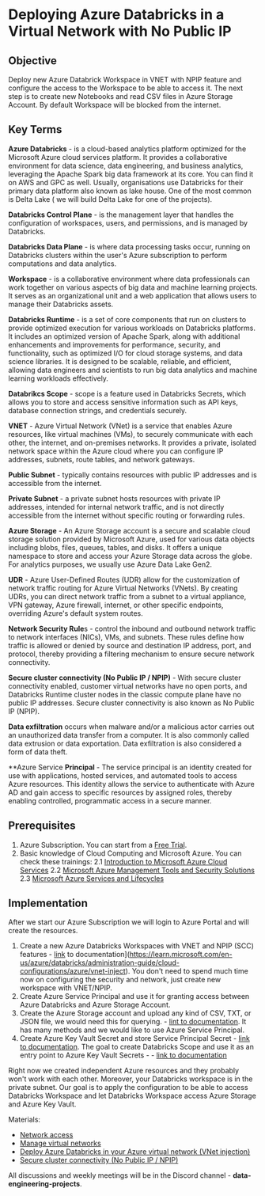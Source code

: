 # Deploying Azure Databricks in a Virtual Network with No Public IP

## Objective

Deploy new Azure Databrick Workspace in VNET with NPIP feature and configure the access to the Workspace to be able to access it. The next step is to create new Notebooks and read CSV files in Azure Storage Account. By default Workspace will be blocked from the internet.

## Key Terms

**Azure Databricks** -  is a cloud-based analytics platform optimized for the Microsoft Azure cloud services platform. It provides a collaborative environment for data science, data engineering, and business analytics, leveraging the Apache Spark big data framework at its core.  You can find it on AWS and GPC as well. Usually, organisations use Databricks for their primary data platform also known as lake house. One of the most common is Delta Lake ( we will build Delta Lake for one of the projects).

**Databricks Control Plane** -  is the management layer that handles the configuration of workspaces, users, and permissions, and is managed by Databricks. 

**Databricks Data Plane** - is where data processing tasks occur, running on Databricks clusters within the user's Azure subscription to perform computations and data analytics.

**Workspace** - is a collaborative environment where data professionals can work together on various aspects of big data and machine learning projects. It serves as an organizational unit and a web application that allows users to manage their Databricks assets. 

**Databricks Runtime** - is a set of core components that run on clusters to provide optimized execution for various workloads on Databricks platforms. It includes an optimized version of Apache Spark, along with additional enhancements and improvements for performance, security, and functionality, such as optimized I/O for cloud storage systems, and data science libraries. It is designed to be scalable, reliable, and efficient, allowing data engineers and scientists to run big data analytics and machine learning workloads effectively.

**Databrikcs Scope** - scope is a feature used in Databricks Secrets, which allows you to store and access sensitive information such as API keys, database connection strings, and credentials securely.

**VNET** - Azure Virtual Network (VNet) is a service that enables Azure resources, like virtual machines (VMs), to securely communicate with each other, the internet, and on-premises networks. It provides a private, isolated network space within the Azure cloud where you can configure IP addresses, subnets, route tables, and network gateways.

**Public Subnet** - typically contains resources with public IP addresses and is accessible from the internet.

**Private Subnet** - a private subnet hosts resources with private IP addresses, intended for internal network traffic, and is not directly accessible from the internet without specific routing or forwarding rules.

**Azure Storage** - An Azure Storage account is a secure and scalable cloud storage solution provided by Microsoft Azure, used for various data objects including blobs, files, queues, tables, and disks. It offers a unique namespace to store and access your Azure Storage data across the globe. For analytics purposes, we usually use Azure Data Lake Gen2.

**UDR** - Azure User-Defined Routes (UDR) allow for the customization of network traffic routing for Azure Virtual Networks (VNets). By creating UDRs, you can direct network traffic from a subnet to a virtual appliance, VPN gateway, Azure firewall, internet, or other specific endpoints, overriding Azure's default system routes.

**Network Security Rule**s - control the inbound and outbound network traffic to network interfaces (NICs), VMs, and subnets. These rules define how traffic is allowed or denied by source and destination IP address, port, and protocol, thereby providing a filtering mechanism to ensure secure network connectivity.

**Secure cluster connectivity (No Public IP / NPIP)** - With secure cluster connectivity enabled, customer virtual networks have no open ports, and Databricks Runtime cluster nodes in the classic compute plane have no public IP addresses. Secure cluster connectivity is also known as No Public IP (NPIP).

**Data exfiltration** occurs when malware and/or a malicious actor carries out an unauthorized data transfer from a computer. It is also commonly called data extrusion or data exportation. Data exfiltration is also considered a form of data theft.

**Azure Service **Principal** - The service principal is an identity created for use with applications, hosted services, and automated tools to access Azure resources. This identity allows the service to authenticate with Azure AD and gain access to specific resources by assigned roles, thereby enabling controlled, programmatic access in a secure manner.

## Prerequisites

1. Azure Subscription. You can start from a [Free](https://azure.microsoft.com/en-us/free/)[ Trial](https://azure.microsoft.com/en-us/free/).
2. Basic knowledge of Cloud Computing and Microsoft Azure. You can check these trainings:
   2.1 [Introduction to Microsoft Azure Cloud Services](https://www.coursera.org/learn/microsoft-azure-cloud-services)
   2.2 [Microsoft Azure Management Tools and Security Solutions](https://www.coursera.org/learn/microsoft-azure-services-lifecycles)
   2.3 [Microsoft Azure Services and Lifecycles](https://www.coursera.org/learn/microsoft-azure-services-lifecycles)

## Implementation

After we start our Azure Subscription we will login to Azure Portal and will create the resources.

1. Create a new Azure Databricks Workspaces with VNET and NPIP (SCC) features - [link](https://learn.microsoft.com/en-us/azure/databricks/administration-guide/cloud-configurations/azure/vnet-inject) to documentation](https://learn.microsoft.com/en-us/azure/databricks/administration-guide/cloud-configurations/azure/vnet-inject). You don't need to spend much time now on configuring the security and network, just create new workspace with VNET/NPIP.
2. Create Azure Service Principal and use it for granting access between Azure Databricks and Azure Storage Account. 
3. Create the Azure Storage account and upload any kind of CSV, TXT, or JSON file, we would need this for querying. - [lint to documentation](https://learn.microsoft.com/en-us/azure/databricks/storage/azure-storage). It has many methods and we would like to use Azure Service Principal.
4. Create Azure Key Vault Secret and store Service Principal Secret - [link to documentation](https://learn.microsoft.com/en-us/azure/key-vault/general/quick-create-portal). The goal to create Databricks Scope and use it as an entry point to Azure Key Vault Secrets - - [link to documentation](https://learn.microsoft.com/en-us/azure/databricks/security/secrets/secret-scopes)

Right now we created independent Azure resources and they probably won't work with each other. Moreover, your Databricks workspace is in the private subnet. Our goal is to apply the configuration to be able to access Databricks Workspace and let Databricks Workspace access Azure Storage and Azure Key Vault. 

Materials:
- [Network access](https://learn.microsoft.com/en-us/azure/databricks/security/network/)
- [Manage virtual networks](https://learn.microsoft.com/en-us/azure/databricks/security/network/manage-vpcs)
- [Deploy Azure Databricks in your Azure virtual network (VNet injection)](https://learn.microsoft.com/en-us/azure/databricks/administration-guide/cloud-configurations/azure/vnet-inject)
- [Secure cluster connectivity (No Public IP / NPIP)](https://learn.microsoft.com/en-us/azure/databricks/security/network/secure-cluster-connectivity)

All discussions and weekly meetings will be in the Discord channel - **data-engineering-projects**.





